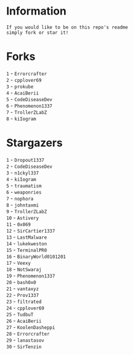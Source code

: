 # Information
`If you would like to be on this repo's readme`</br>`simply fork or star it!`</br>
# Forks
`1` - `Errorcrafter`</br>`2` - `cpplover69`</br>`3` - `prokube`</br>`4` - `AcaiBerii`</br>`5` - `CodeDiseaseDev`</br>`6` - `Phenomenon1337`</br>`7` - `TrollerZLabZ`</br>`8` - `kiIogram`</br>
# Stargazers
`1` - `Dropout1337`</br>`2` - `CodeDiseaseDev`</br>`3` - `n1ckyl337`</br>`4` - `kiIogram`</br>`5` - `traumatism`</br>`6` - `weaponries`</br>`7` - `nophora`</br>`8` - `johntaxmi`</br>`9` - `TrollerZLabZ`</br>`10` - `Astivery`</br>`11` - `0x069`</br>`12` - `SirCartier1337`</br>`13` - `LastMalware`</br>`14` - `lukekweston`</br>`15` - `TerminalPR0`</br>`16` - `BinaryWorld0101201`</br>`17` - `Veexy`</br>`18` - `NotSwaraj`</br>`19` - `Phenomenon1337`</br>`20` - `bash0x0`</br>`21` - `vantaxyz`</br>`22` - `Prov1337`</br>`23` - `filtrated`</br>`24` - `cpplover69`</br>`25` - `TudbuT`</br>`26` - `AcaiBerii`</br>`27` - `KoolenDasheppi`</br>`28` - `Errorcrafter`</br>`29` - `lanastasov`</br>`30` - `SirTenzin`</br>